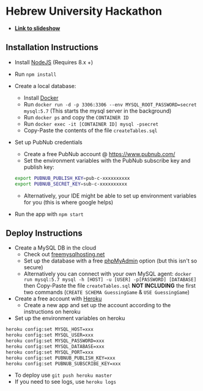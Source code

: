 # Hebrew University Hackathon

* **[Link to slideshow](https://docs.google.com/presentation/d/1r4zAXXFEyrf8OF7-h822Im-eTmTor8O0blaOh2G0oC8)**

## Installation Instructions

* Install [NodeJS](https://nodejs.org) (Requires 8.x +)
* Run `npm install`
* Create a local database:
  * Install [Docker](https://www.docker.com/)
  * Run `docker run -d -p 3306:3306 --env MYSQL_ROOT_PASSWORD=secret mysql:5.7` (This starts the mysql server in the background)
  * Run `docker ps` and copy the `CONTAINER ID`
  * Run `docker exec -it [CONTAINER ID] mysql -psecret`
  * Copy-Paste the contents of the file `createTables.sql`
* Set up PubNub credentials
  * Create a free PubNub account @ https://www.pubnub.com/
  * Set the environment variables with the PubNub subscribe key and publish key:

  ```sh
  export PUBNUB_PUBLISH_KEY=pub-c-xxxxxxxxxx
  export PUBNUB_SECRET_KEY=sub-c-xxxxxxxxxx
  ```

  * Alternatively, your IDE might be able to set up environment variables for you (this is where google helps)
* Run the app with `npm start`

## Deploy Instructions

* Create a MySQL DB in the cloud
  * Check out [freemysqlhosting.net](https://www.freemysqlhosting.net/)
  * Set up the database with a free [phpMyAdmin](http://www.phpmyadmin.co/) option (but this isn't so secure)
  * Alternatively you can connect with your own MySQL agent: `docker run mysql:5.7 mysql -h [HOST] -u [USER] -p[PASSWORD] [DATABASE]` then Copy-Paste the file `createTables.sql` **NOT INCLUDING** the first two commands (`CREATE SCHEMA GuessingGame` & `USE GuessingGame`)
* Create a free account with [Heroku](https://www.heroku.com)
  * Create a new app and set up the account according to the instructions on heroku
* Set up the environment variables on heroku

```sh
heroku config:set MYSQL_HOST=xxx
heroku config:set MYSQL_USER=xxx
heroku config:set MYSQL_PASSWORD=xxx
heroku config:set MYSQL_DATABASE=xxx
heroku config:set MYSQL_PORT=xxx
heroku config:set PUBNUB_PUBLISH_KEY=xxx
heroku config:set PUBNUB_SUBSCRIBE_KEY=xxx
```

* To deploy use `git push heroku master`
* If you need to see logs, use `heroku logs`
